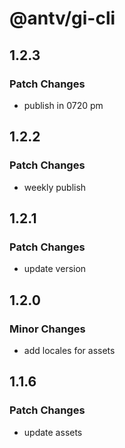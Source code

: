# @antv/gi-cli

## 1.2.3

### Patch Changes

- publish in 0720 pm

## 1.2.2

### Patch Changes

- weekly publish

## 1.2.1

### Patch Changes

- update version

## 1.2.0

### Minor Changes

- add locales for assets

## 1.1.6

### Patch Changes

- update assets
